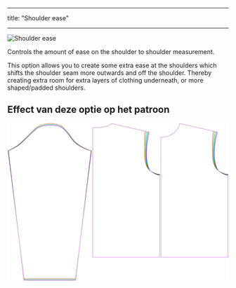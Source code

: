 - - -
title: "Shoulder ease"
- - -

![Shoulder ease](./shoulderease.svg)

Controls the amount of ease on the shoulder to shoulder measurement.

This option allows you to create some extra ease at the shoulders which shifts the shoulder seam more outwards and off the shoulder. Thereby creating extra room for extra layers of clothing underneath, or more shaped/padded shoulders.

## Effect van deze optie op het patroon

![This image shows the effect of this option by superimposing several variants that have a different value for this option](brian_shoulderease_sample.svg "Effect of this option on the pattern")
